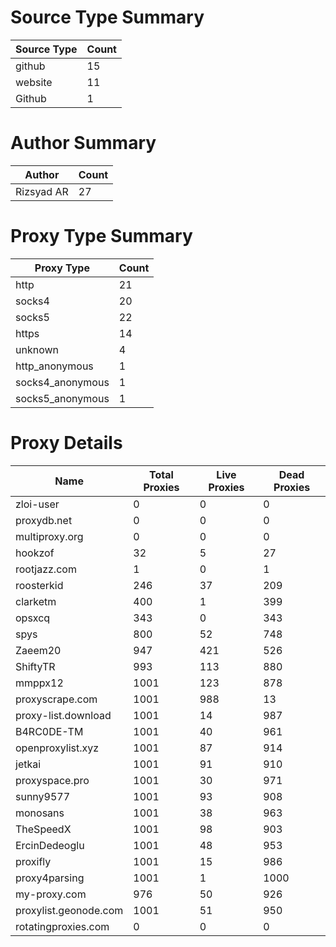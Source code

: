 # Source Type Summary

| Source Type | Count |
|-------------|-------|
| github | 15 |
| website | 11 |
| Github | 1 |


# Author Summary

| Author | Count |
|--------|-------|
| Rizsyad AR | 27 |


# Proxy Type Summary

| Proxy Type | Count |
|------------|-------|
| http | 21 |
| socks4 | 20 |
| socks5 | 22 |
| https | 14 |
| unknown | 4 |
| http_anonymous | 1 |
| socks4_anonymous | 1 |
| socks5_anonymous | 1 |


# Proxy Details

| Name | Total Proxies | Live Proxies | Dead Proxies |
|------|---------------|--------------|---------------|
| zloi-user | 0 | 0 | 0 |
| proxydb.net | 0 | 0 | 0 |
| multiproxy.org | 0 | 0 | 0 |
| hookzof | 32 | 5 | 27 |
| rootjazz.com | 1 | 0 | 1 |
| roosterkid | 246 | 37 | 209 |
| clarketm | 400 | 1 | 399 |
| opsxcq | 343 | 0 | 343 |
| spys | 800 | 52 | 748 |
| Zaeem20 | 947 | 421 | 526 |
| ShiftyTR | 993 | 113 | 880 |
| mmppx12 | 1001 | 123 | 878 |
| proxyscrape.com | 1001 | 988 | 13 |
| proxy-list.download | 1001 | 14 | 987 |
| B4RC0DE-TM | 1001 | 40 | 961 |
| openproxylist.xyz | 1001 | 87 | 914 |
| jetkai | 1001 | 91 | 910 |
| proxyspace.pro | 1001 | 30 | 971 |
| sunny9577 | 1001 | 93 | 908 |
| monosans | 1001 | 38 | 963 |
| TheSpeedX | 1001 | 98 | 903 |
| ErcinDedeoglu | 1001 | 48 | 953 |
| proxifly | 1001 | 15 | 986 |
| proxy4parsing | 1001 | 1 | 1000 |
| my-proxy.com | 976 | 50 | 926 |
| proxylist.geonode.com | 1001 | 51 | 950 |
| rotatingproxies.com | 0 | 0 | 0 |
